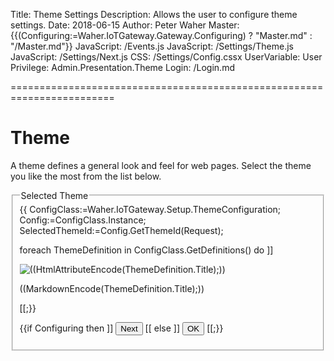 ﻿Title: Theme Settings
Description: Allows the user to configure theme settings.
Date: 2018-06-15
Author: Peter Waher
Master: {{(Configuring:=Waher.IoTGateway.Gateway.Configuring) ? "Master.md" : "/Master.md"}}
JavaScript: /Events.js
JavaScript: /Settings/Theme.js
JavaScript: /Settings/Next.js
CSS: /Settings/Config.cssx
UserVariable: User
Privilege: Admin.Presentation.Theme
Login: /Login.md

========================================================================

Theme
============

A theme defines a general look and feel for web pages. Select the theme you like the most from the list below.

<form>
<fieldset>
<legend>Selected Theme</legend>

<div id="themes" class="themes">
{{
ConfigClass:=Waher.IoTGateway.Setup.ThemeConfiguration;
Config:=ConfigClass.Instance;
SelectedThemeId:=Config.GetThemeId(Request);

foreach ThemeDefinition in ConfigClass.GetDefinitions() do ]]
<div data-theme-id="((ThemeDefinition.Id))" class="theme((SelectedThemeId=ThemeDefinition.Id?"Selected"))" onclick="SetTheme('((ThemeDefinition.Id))')">
<img class="themeImage" alt="((HtmlAttributeEncode(ThemeDefinition.Title);))" style="max-width: 350px" src="((Thumbnail:=ThemeDefinition.Thumbnail; HtmlAttributeEncode(Thumbnail.Resource);))"/>
<div class="themeTitle">

((MarkdownEncode(ThemeDefinition.Title);))

</div>
</div>
[[;}}
</div>

{{if Configuring then ]]
<button id='NextButton' type='button' onclick='Next()' style='display:((Config.Step>0 ? "inline-block" : "none"))'>Next</button>
[[ else ]]
<button id='NextButton' type='button' onclick='Ok()'>OK</button>
[[;}}

</fieldset>

</form>


